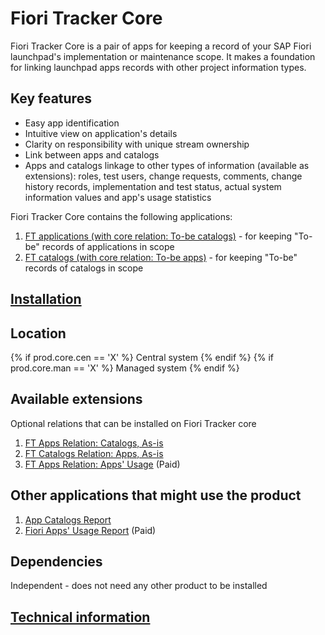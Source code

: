 # Fiori Tracker Core

Fiori Tracker Core is a pair of apps for keeping a record of your SAP Fiori launchpad's implementation or maintenance scope. It makes a foundation for linking launchpad apps records with other project information types.

## Key features
- Easy app identification 
- Intuitive view on application's details 
- Clarity on responsibility with unique stream ownership
- Link between apps and catalogs
- Apps and catalogs linkage to other types of information (available as extensions): roles, test users, change requests, comments, change history records, implementation and test status, actual system information values and app's usage statistics

Fiori Tracker Core contains the following applications: 

1. [FT applications (with core relation: To-be catalogs)](../../core/SPS02/apps.md) - for keeping "To-be" records of applications in scope
2. [FT catalogs (with core relation: To-be apps)](../../core/SPS02/cats.md) - for keeping "To-be" records of catalogs in scope

## [Installation](inst.md)

## Location
{% if  prod.core.cen == 'X' %}
Central system
{% endif %}
{% if  prod.core.man == 'X' %}
Managed system
{% endif %}

## Available extensions
Optional relations that can be installed on Fiori Tracker core

1. [FT Apps Relation: Catalogs, As-is](../../ft-apps-rel-catalogs-asis/FPS01/main.md)
2. [FT Catalogs Relation: Apps, As-is](../../ft-cats-rel-apps-asis/FPS01/main.md)
3. [FT Apps Relation: Apps' Usage](https://help.fioriappsusage.org/2020/FPS01/inst-cen-optional/) (Paid)

## Other applications that might use the product
1. [App Catalogs Report](../../ac/FPS01/main.md)
2. [Fiori Apps' Usage Report](http://help.fioriappsusage.org) (Paid)


## Dependencies
Independent - does not need any other product to be installed

## [Technical information](tech.md) 
